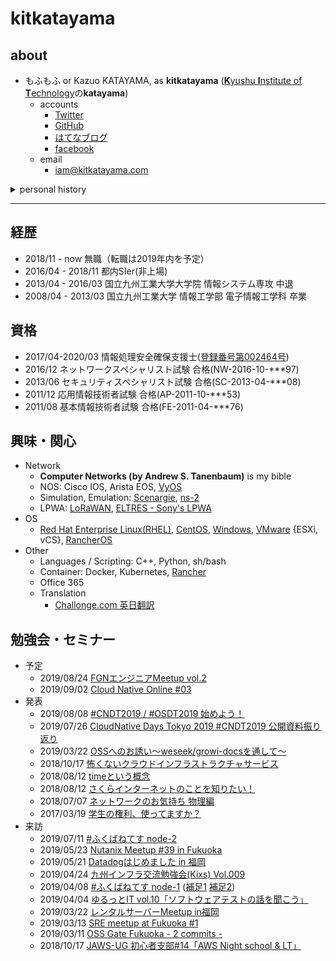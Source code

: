 # kitkatayama

## about

* もふもふ or Kazuo KATAYAMA, as **kitkatayama** ([**K**yushu **I**nstitute of **T**echnology](http://www.kyutech.ac.jp/)の**katayama**)
  * accounts
    * [Twitter](https://twitter.com/kitkatayama)
    * [GitHub](https://github.com/kitkatayama)
    * [はてなブログ](https://kitkatayama.hatenablog.com/)
    * [facebook](https://www.facebook.com/kitkazuokatayama)
  * email
    * [iam@kitkatayama.com](mailto:iam@kitkatayama.com)

<details>
  <summary>personal history</summary>
<p>中学～高校にてHP公開の楽しさを知り2005年に初ドメイン取得。ドメイン利用に際してDNSやメール、xampp等を通してコンピュータの仕組みに触れ、情報工学の楽しさに気づく。より専門的な内容を学ぶため九州工業大学へ。</p>
<p>大学にてネットワークの仕組みの美しさに魅入られ、その技術が未来に不可欠であることを確信。ネットワークに関わる様々な仕様を学びつつ、車車間ネットワークの研究に取り組む。</p>
<p>学習のモチベーションを保つことができず、九州工業大学大学院を中退。これまで培ったネットワークやインフラ系の知識を活かすため、都内SIerへ入社。</p>
<p>都内SIerにてOffice365の運用やRHELのバージョン間移行設計、構築等を1年、VMware基盤の運用・保守、及び設計・構築を1年半程度担当。様々な要因で心を病んでしまい自己都合退社。</p>
<p>現在は心療内科に通いつつ、勉強会の聴講、登壇や興味のあるリソースの翻訳を行い、技術力と英語力の研鑽に努めている。</p>
</details>

---

## 経歴

* 2018/11 - now 無職（転職は2019年内を予定）
* 2016/04 - 2018/11 都内SIer(非上場)
* 2013/04 - 2016/03 国立九州工業大学大学院 情報システム専攻 中退
* 2008/04 - 2013/03 国立九州工業大学 情報工学部 電子情報工学科 卒業

## 資格

* 2017/04-2020/03 情報処理安全確保支援士([登録番号第002464号](https://riss.ipa.go.jp/r?r=002464))
* 2016/12 ネットワークスペシャリスト試験 合格(NW-2016-10-***97)
* 2013/06 セキュリティスペシャリスト試験 合格(SC-2013-04-***08)
* 2011/12 応用情報技術者試験 合格(AP-2011-10-***53)
* 2011/08 基本情報技術者試験 合格(FE-2011-04-***76)

## 興味・関心

* Network
  * **Computer Networks (by Andrew S. Tanenbaum)** is my bible
  * NOS: Cisco IOS, Arista EOS, [VyOS](https://vyos.io/)
  * Simulation, Emulation: [Scenargie](https://www.spacetime-eng.com/en/), [ns-2](https://www.isi.edu/nsnam/ns/)
  * LPWA: [LoRaWAN](https://lora-alliance.org/about-lorawan), [ELTRES - Sony's LPWA](https://www.sony-semicon.co.jp/products_ja/eltres/index.html)
* OS
  * [Red Hat Enterprise Linux(RHEL)](https://www.redhat.com/ja/technologies/linux-platforms/enterprise-linux), [CentOS](https://www.centos.org/), [Windows](https://www.microsoft.com/ja-jp/cloud-platform/windows-server), [VMware](https://www.vmware.com/jp.html) {ESXi, vCS}, [RancherOS](https://rancher.com/rancher-os/)
* Other
  * Languages / Scripting: C++, Python, sh/bash
  * Container: Docker, Kubernetes, [Rancher](https://rancher.com/)
  * Office 365
  * Translation
    * [Challonge.com 英日翻訳](https://kitkatayama.hatenablog.com/entry/2019/03/02/184623)

## 勉強会・セミナー

* 予定
  * 2019/08/24 [FGNエンジニアMeetup vol.2](https://fgn.connpass.com/event/138373/)
  * 2019/09/02 [Cloud Native Online #03](https://cnjp.connpass.com/event/142769/)
* 発表
  * 2019/08/08 [#CNDT2019 / #OSDT2019 始めよう！](https://kitkatayama.hatenablog.com/entry/2019/08/22/160245)
  * 2019/07/26 [CloudNative Days Tokyo 2019 #CNDT2019 公開資料振り返り](https://kitkatayama.hatenablog.com/entry/2019/08/22/160022)
  * 2019/03/22 [OSSへのお誘い～weseek/growi-docsを通して～](https://kitkatayama.hatenablog.com/entry/2019/03/22/092703)
  * 2018/10/17 [怖くないクラウドインフラストラクチャサービス](https://kitkatayama.hatenablog.com/entry/2018/10/18/202840)
  * 2018/08/12 [timeという概念](https://kitkatayama.hatenablog.com/entry/2018/10/18/204454)
  * 2018/08/12 [さくらインターネットのことを知りたい！](https://kitkatayama.hatenablog.com/entry/2018/10/18/204454)
  * 2018/07/07 [ネットワークのお気持ち 物理編](https://kitkatayama.hatenablog.com/entry/2018/08/04/092854)
  * 2017/03/19 [学生の権利、使ってますか？](https://www.slideshare.net/KazuoKatayama/ss-73352980)
* 来訪
  * 2019/07/11 [#ふくばねてす node-2](https://fukubernetes.connpass.com/event/135117/)
  * 2019/05/23 [Nutanix Meetup #39 in Fukuoka](https://nutanix.connpass.com/event/129253/)
  * 2019/05/21 [Datadogはじめました in 福岡](https://datadog.connpass.com/event/127939/)
  * 2019/04/24 [九州インフラ交流勉強会(Kixs) Vol.009](https://kixs.connpass.com/event/125160/)
  * 2019/04/08 [#ふくばねてす node-1](https://kitkatayama.hatenablog.com/entry/2019/04/14/225056) ([補足1](https://kitkatayama.hatenablog.com/entry/2019/04/09/230012) [補足2](https://kitkatayama.hatenablog.com/entry/2019/04/12/174340))
  * 2019/04/04 [ゆるっとIT vol.10「ソフトウェアテストの話を聞こう」](https://kitkatayama.hatenablog.com/entry/2019/04/07/151752)
  * 2019/03/22 [レンタルサーバーMeetup in福岡](https://kitkatayama.hatenablog.com/entry/2019/03/24/153956)
  * 2019/03/13 [SRE meetup at Fukuoka #1](https://kitkatayama.hatenablog.com/entry/2019/03/14/031112)
  * 2019/03/11 [OSS Gate Fukuoka - 2 commits -](https://kitkatayama.hatenablog.com/entry/2019/03/15/211221)
  * 2018/10/17 [JAWS-UG 初心者支部#14「AWS Night school & LT」](https://kitkatayama.hatenablog.com/entry/2018/10/18/202840)
